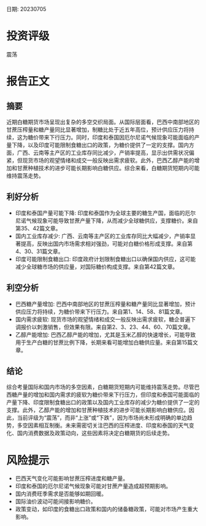 
日期: 20230705

# 投资评级

震荡

# 报告正文

## 摘要

近期白糖期货市场呈现出复杂的多空交织局面。从国际层面看，巴西中南部地区的甘蔗压榨量和糖产量同比显著增加，制糖比处于近五年高位，预计供应压力将持续，这为糖价带来下行压力。同时，印度和泰国因厄尔尼诺气候现象可能面临的产量下降，以及印度可能限制食糖出口的政策，为糖价提供了一定的支撑。国内方面，广西、云南等主产区的工业库存同比减少，产销率提高，显示出供需状况偏紧，但现货市场的观望情绪和成交一般反映出需求疲软。此外，巴西乙醇产能的增加和甘蔗种植技术的进步可能长期影响白糖供应。综合来看，白糖期货短期内可能维持震荡走势。

## 利好分析

* 印度和泰国产量可能下降: 印度和泰国作为全球主要的糖生产国，面临的厄尔尼诺气候现象可能导致甘蔗产量下降，从而减少全球糖供应，支撑糖价。来自第35、42篇文章。
* 国内工业库存减少: 广西、云南等主产区的工业库存同比大幅减少，产销率显著提高，反映出国内市场需求相对强劲，可能对白糖价格形成支撑。来自第4、30、31篇文章。
* 印度可能限制食糖出口: 印度政府计划限制食糖出口以确保国内供应，这可能减少全球糖市场的供应量，对国际糖价构成支撑。来自第42篇文章。

## 利空分析

* 巴西糖产量增加: 巴西中南部地区的甘蔗压榨量和糖产量同比显著增加，预计供应压力将持续，为糖价带来下行压力。来自第1、14、58、81篇文章。
* 国内需求疲软: 现货市场的观望情绪和成交一般反映出需求疲软，糖企普遍下调报价以刺激销售，但效果有限。来自第2、3、23、44、60、70篇文章。
* 乙醇产能增加: 巴西乙醇产能的增加，尤其是玉米乙醇的快速增长，可能导致用于生产白糖的甘蔗比例下降，长期来看可能增加白糖供应量。来自第15篇文章。

## 结论

综合考量国际和国内市场的多空因素，白糖期货短期内可能维持震荡走势。尽管巴西糖产量的增加和国内需求的疲软为糖价带来下行压力，但印度和泰国可能面临的产量下降、印度限制食糖出口的政策以及国内工业库存的减少为糖价提供了一定的支撑。此外，乙醇产能的增加和甘蔗种植技术的进步可能长期影响白糖供应。因此，当前评级为“震荡”，而非“上涨”或“下跌”，因为市场尚未形成明确的单边趋势，多空因素相互制衡。未来需密切关注巴西的压榨进度、印度和泰国的天气变化、国内消费数据及政策动向，这些因素将决定白糖期货的后续走势。

# 风险提示

* 巴西天气变化可能影响甘蔗压榨进度和糖产量。
* 印度和泰国的厄尔尼诺气候现象可能对甘蔗产量造成超预期影响。
* 国内消费旺季需求是否能够如期回暖。
* 国际油价波动可能间接影响糖价。
* 政策变动，如印度的食糖出口政策和国内的储备糖政策，可能对市场产生重大影响。
